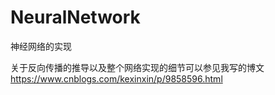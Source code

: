 # NeuralNetwork
神经网络的实现

关于反向传播的推导以及整个网络实现的细节可以参见我写的博文    https://www.cnblogs.com/kexinxin/p/9858596.html
